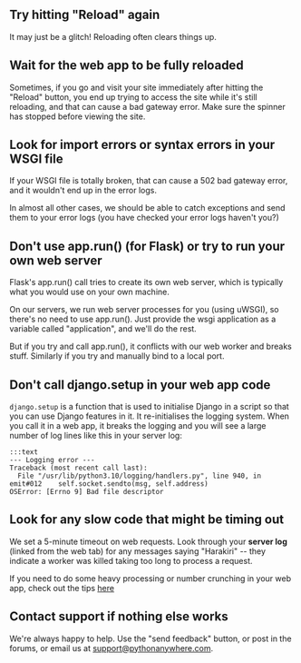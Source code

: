 
<!--
.. title: I'm getting a "502 Bad Gateway / Backend" or a "504-loadbalancer" error. What to do next?
.. slug: 502BadGateway
.. date: 2015-05-13 14:35:28 UTC+01:00
.. tags:
.. category:
.. link:
.. description:
.. type: text
-->




## Try hitting "Reload" again


It may just be a glitch! Reloading often clears things up. 


## Wait for the web app to be fully reloaded


Sometimes, if you go and visit your site immediately after hitting the "Reload"
button, you end up trying to access the site while it's still reloading, and
that can cause a bad gateway error. Make sure the spinner has stopped before
viewing the site. 


## Look for import errors or syntax errors in your WSGI file


If your WSGI file is totally broken, that can cause a 502 bad gateway error,
and it wouldn't end up in the error logs. 

In almost all other cases, we should be able to catch exceptions and send them
to your error logs (you have checked your error logs haven't you?) 


## Don't use app.run() (for Flask) or try to run your own web server


Flask's app.run() call tries to create its own web server, which is typically
what you would use on your own machine. 

On our servers, we run web server processes for you (using uWSGI), so there's
no need to use app.run(). Just provide the wsgi application as a variable
called "application", and we'll do the rest. 

But if you try and call app.run(), it conflicts with our web worker and breaks
stuff.   Similarly if you try and manually bind to a local port.


## Don't call django.setup in your web app code
`django.setup` is a function that is used to initialise Django in a script so
that you can use Django features in it. It re-initialises the logging
system. When you call it in a web app, it breaks the logging and you will see a
large number of log lines like this in your server log:


    :::text
    --- Logging error ---
    Traceback (most recent call last):
      File "/usr/lib/python3.10/logging/handlers.py", line 940, in emit#012    self.socket.sendto(msg, self.address)
    OSError: [Errno 9] Bad file descriptor


## Look for any slow code that might be timing out

We set a 5-minute timeout on web requests.  Look through your **server log**
(linked from the web tab) for any messages saying "Harakiri" -- they indicate
a worker was killed taking too long to process a request.

If you need to do some heavy processing or number crunching in your web app,
check out the tips [here](/pages/AsyncInWebApps)

## Contact support if nothing else works


We're always happy to help. Use the "send feedback" button, or post in the
forums, or email us at
[support@pythonanywhere.com](mailto:support@pythonanywhere.com). 

